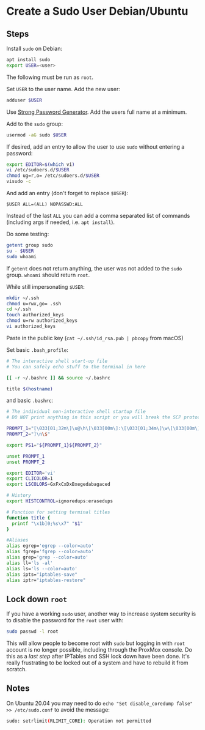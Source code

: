 # Create a Sudo User Debian/Ubuntu

## Steps

Install `sudo` on Debian:

```sh
apt install sudo
export USER=<user>
```

The following must be run as `root`.

Set `USER` to the user name.  Add the new user:

```sh
adduser $USER
```

Use [Strong Password Generator](https://strongpasswordgenerator.com/).  Add the users full name at a minimum.

Add to the `sudo` group:

```sh
usermod -aG sudo $USER
```

If desired, add an entry to allow the user to use `sudo` without entering a password:

```sh
export EDITOR=$(which vi)
vi /etc/sudoers.d/$USER
chmod ug=r,o= /etc/sudoers.d/$USER
visudo -c
```

And add an entry (don't forget to replace `$USER`):

```sudo
$USER ALL=(ALL) NOPASSWD:ALL
```

Instead of the last `ALL` you can add a comma separated list of commands (including args if needed, i.e. `apt install`).

Do some testing:

```sh
getent group sudo
su - $USER
sudo whoami
```

If `getent` does not return anything, the user was not added to the `sudo` group.  `whoami` should return `root`.

While still impersonating `$USER`:

```bash
mkdir ~/.ssh
chmod u=rwx,go= .ssh
cd ~/.ssh
touch authorized_keys
chmod u=rw authorized_keys
vi authorized_keys
```

Paste in the public key (`cat ~/.ssh/id_rsa.pub | pbcopy` from macOS)

Set basic `.bash_profile`:

```bash
# The interactive shell start-up file
# You can safely echo stuff to the terminal in here

[[ -r ~/.bashrc ]] && source ~/.bashrc

title $(hostname)
```

and basic `.bashrc`:

```bash
# The individual non-interactive shell startup file
# DO NOT print anything in this script or you will break the SCP protocol

PROMPT_1="[\033[01;32m\]\u@\h\[\033[00m\]:\[\033[01;34m\]\w\[\033[00m\]"
PROMPT_2="]\n\$"

export PS1="${PROMPT_1}${PROMPT_2}"

unset PROMPT_1
unset PROMPT_2

export EDITOR='vi'
export CLICOLOR=1
export LSCOLORS=GxFxCxDxBxegedabagaced

# History
export HISTCONTROL=ignoredups:erasedups

# Function for setting terminal titles
function title {
  printf "\x1b]0;%s\x7" "$1"
}

#Aliases
alias egrep='egrep --color=auto'
alias fgrep='fgrep --color=auto'
alias grep='grep --color=auto'
alias ll='ls -al'
alias ls='ls --color=auto'
alias ipts="iptables-save"
alias iptr="iptables-restore"
```

## Lock down `root`

If you have a working `sudo` user, another way to increase system security is to disable the password for the `root` user with:

```sh
sudo passwd -l root
```

This will allow people to become root with `sudo` but logging in with `root` account is no longer possible, including through the ProxMox console.  Do this as a _last step_ after IPTables and SSH lock down have been done.  It's really frustrating to be locked out of a system and have to rebuild it from scratch.

## Notes

On Ubuntu 20.04 you may need to do `echo "Set disable_coredump false" >> /etc/sudo.conf` to avoid the message:

```bash
sudo: setrlimit(RLIMIT_CORE): Operation not permitted
```
